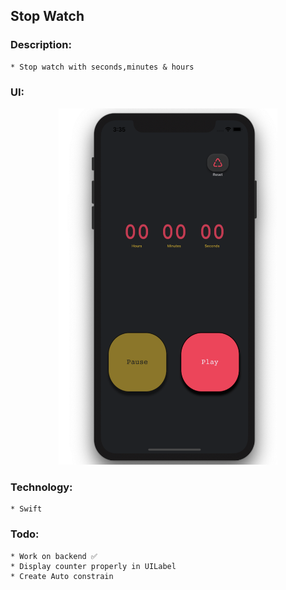## Stop Watch 

### Description:
    * Stop watch with seconds,minutes & hours

### UI:

<p align="center">
<img  width="350" height="570" src="ui/one.jpeg">
</p>

### Technology: 
    * Swift

### Todo:
    * Work on backend ✅
    * Display counter properly in UILabel
    * Create Auto constrain

